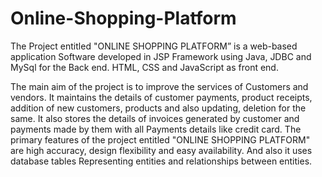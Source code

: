 # Online-Shopping-Platform

The Project entitled "ONLINE SHOPPING PLATFORM” is a web-based application Software developed in JSP Framework using Java, JDBC and MySql for the Back end. HTML, CSS and JavaScript as front end.
 
The main aim of the project is to improve the services of Customers and vendors. It maintains the details of customer payments, product receipts, addition of new customers, products and also updating, deletion for the same. It also stores the details of invoices generated by customer and payments made by them with all Payments details like credit card.
The primary features of the project entitled "ONLINE SHOPPING PLATFORM" are high  accuracy, design flexibility and easy availability.  And also it uses database tables Representing entities and relationships between entities.





    




